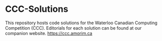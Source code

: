 # CCC-Solutions
This repository hosts code solutions for the Waterloo Canadian Computing Competition (CCC). Editorials for each solution can be found at our companion website. https://ccc.amorim.ca
